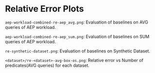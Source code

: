 # Relative Error Plots

`aep-workload-combined-re-aep_avg.png`: Evaluation of baselines on AVG queries of AEP workload.

`aep-workload-combined-re-aep_sum.png`: Evaluation of baselines on SUM queries of AEP workload.

`re-synthetic-dataset.png`: Evaluation of baselines on Synthetic Dataset.

`<dataset>/re-<dataset>-avg-box-os.png`: Relative error vs Number of predicates(AVG queries) for each dataset.